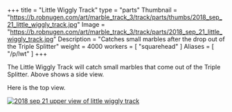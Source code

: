 +++
title = "Little Wiggly Track"
type = "parts"
Thumbnail = "https://b.robnugen.com/art/marble_track_3/track/parts/thumbs/2018_sep_21_little_wiggly_track.jpg"
Image = "https://b.robnugen.com/art/marble_track_3/track/parts/2018_sep_21_little_wiggly_track.jpg"
Description = "Catches small marbles after the drop out of the Triple Splitter"
weight = 4000
workers = [
	"squarehead"
]
Aliases = [
  "/p/lwt"
]
+++

The Little Wiggly Track will catch small marbles that come out of the Triple Splitter.   Above shows a side view.

Here is the top view.

[![2018 sep 21 upper view of little wiggly track](//b.robnugen.com/art/marble_track_3/track/parts/thumbs/2018_sep_21_upper_view_of_little_wiggly_track.jpg)](//b.robnugen.com/art/marble_track_3/track/parts/2018_sep_21_upper_view_of_little_wiggly_track.jpg)
